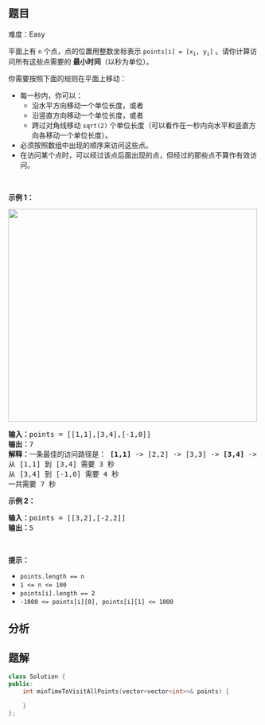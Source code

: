 
## 题目
难度：Easy
<p>平面上有 <code>n</code> 个点，点的位置用整数坐标表示 <code>points[i] = [x<sub>i</sub>, y<sub>i</sub>]</code> 。请你计算访问所有这些点需要的 <strong>最小时间</strong>（以秒为单位）。</p>

<p>你需要按照下面的规则在平面上移动：</p>

<ul>
	<li>每一秒内，你可以：
	<ul>
		<li>沿水平方向移动一个单位长度，或者</li>
		<li>沿竖直方向移动一个单位长度，或者</li>
		<li>跨过对角线移动 <code>sqrt(2)</code> 个单位长度（可以看作在一秒内向水平和竖直方向各移动一个单位长度）。</li>
	</ul>
	</li>
	<li>必须按照数组中出现的顺序来访问这些点。</li>
	<li>在访问某个点时，可以经过该点后面出现的点，但经过的那些点不算作有效访问。</li>
</ul>

<p> </p>

<p><strong>示例 1：</strong></p>

<p><img alt="" src="https://assets.leetcode-cn.com/aliyun-lc-upload/uploads/2019/11/24/1626_example_1.png" style="height: 428px; width: 500px;" /></p>

<pre>
<strong>输入：</strong>points = [[1,1],[3,4],[-1,0]]
<strong>输出：</strong>7
<strong>解释：</strong>一条最佳的访问路径是： <strong>[1,1]</strong> -> [2,2] -> [3,3] -> <strong>[3,4] </strong>-> [2,3] -> [1,2] -> [0,1] -> <strong>[-1,0]</strong>   
从 [1,1] 到 [3,4] 需要 3 秒 
从 [3,4] 到 [-1,0] 需要 4 秒
一共需要 7 秒</pre>

<p><strong>示例 2：</strong></p>

<pre>
<strong>输入：</strong>points = [[3,2],[-2,2]]
<strong>输出：</strong>5
</pre>

<p> </p>

<p><strong>提示：</strong></p>

<ul>
	<li><code>points.length == n</code></li>
	<li><code>1 <= n <= 100</code></li>
	<li><code>points[i].length == 2</code></li>
	<li><code>-1000 <= points[i][0], points[i][1] <= 1000</code></li>
</ul>

## 分析

## 题解
```cpp
class Solution {
public:
    int minTimeToVisitAllPoints(vector<vector<int>>& points) {

    }
};
```